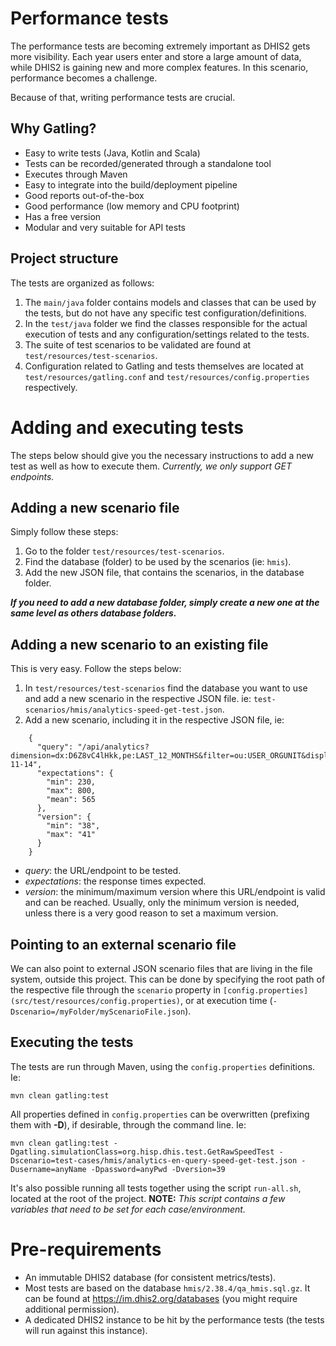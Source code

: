 # Performance tests
The performance tests are becoming extremely important as DHIS2 gets more visibility.
Each year users enter and store a large amount of data, while DHIS2 is gaining new and more complex features.
In this scenario, performance becomes a challenge.

Because of that, writing performance tests are crucial.

## Why Gatling?
- Easy to write tests (Java, Kotlin and Scala)
- Tests can be recorded/generated through a standalone tool
- Executes through Maven
- Easy to integrate into the build/deployment pipeline
- Good reports out-of-the-box
- Good performance (low memory and CPU footprint)
- Has a free version
- Modular and very suitable for API tests

## Project structure
The tests are organized as follows:
1) The `main/java` folder contains models and classes that can be used by the tests, but do not have any specific test configuration/definitions.
2) In the `test/java` folder we find the classes responsible for the actual execution of tests and any configuration/settings related to the tests.
3) The suite of test scenarios to be validated are found at `test/resources/test-scenarios`.
4) Configuration related to Gatling and tests themselves are located at `test/resources/gatling.conf` and `test/resources/config.properties` respectively.

# Adding and executing tests
The steps below should give you the necessary instructions to add a new test as well as how to execute them.
_Currently, we only support GET endpoints._

## Adding a new scenario file
Simply follow these steps:
1) Go to the folder `test/resources/test-scenarios`.
2) Find the database (folder) to be used by the scenarios (ie: `hmis`).
3) Add the new JSON file, that contains the scenarios, in the database folder.

**_If you need to add a new database folder, simply create a new one at the same level as others database folders._**

## Adding a new scenario to an existing file
This is very easy. Follow the steps below:
1) In `test/resources/test-scenarios` find the database you want to use and add a new scenario in the respective JSON file. ie: `test-scenarios/hmis/analytics-speed-get-test.json`.
2) Add a new scenario, including it in the respective JSON file, ie:
```
    {
      "query": "/api/analytics?dimension=dx:D6Z8vC4lHkk,pe:LAST_12_MONTHS&filter=ou:USER_ORGUNIT&displayProperty=NAME&includeNumDen=false&skipMeta=false&skipData=false&relativePeriodDate=2023-11-14",
      "expectations": {
        "min": 230,
        "max": 800,
        "mean": 565
      },
      "version": {
        "min": "38",
        "max": "41"
      }
    }
```
- _query_: the URL/endpoint to be tested.
- _expectations_: the response times expected.
- _version_: the minimum/maximum version where this URL/endpoint is valid and can be reached. Usually, only the minimum version is needed, unless there is a very good reason to set a maximum version.

## Pointing to an external scenario file
We can also point to external JSON scenario files that are living in the file system, outside this project.
This can be done by specifying the root path of the respective file through the `scenario` property in `[config.properties](src/test/resources/config.properties)`, or at execution time (`-Dscenario=/myFolder/myScenarioFile.json`).

## Executing the tests
The tests are run through Maven, using the `config.properties` definitions. Ie:
```
mvn clean gatling:test
```

All properties defined in `config.properties` can be overwritten (prefixing them with **-D**), if desirable, through the command line. Ie:
```
mvn clean gatling:test -Dgatling.simulationClass=org.hisp.dhis.test.GetRawSpeedTest -Dscenario=test-cases/hmis/analytics-en-query-speed-get-test.json -Dusername=anyName -Dpassword=anyPwd -Dversion=39
```

It's also possible running all tests together using the script `run-all.sh`, located at the root of the project.
**NOTE:** _This script contains a few variables that need to be set for each case/environment._

# Pre-requirements
- An immutable DHIS2 database (for consistent metrics/tests).
- Most tests are based on the database `hmis/2.38.4/qa_hmis.sql.gz`. It can be found at https://im.dhis2.org/databases (you might require additional permission).
- A dedicated DHIS2 instance to be hit by the performance tests (the tests will run against this instance).
